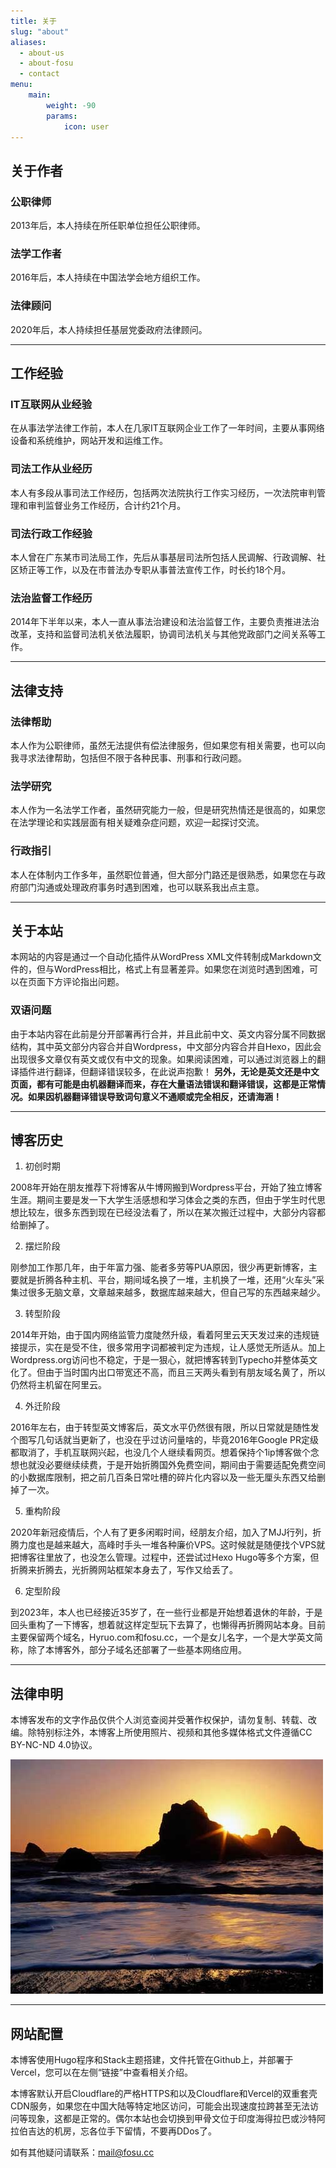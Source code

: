 ```yaml
---
title: 关于
slug: "about"
aliases:
  - about-us
  - about-fosu
  - contact
menu:
    main: 
        weight: -90
        params:
            icon: user
---
```


## 关于作者

### 公职律师
2013年后，本人持续在所任职单位担任公职律师。

### 法学工作者
2016年后，本人持续在中国法学会地方组织工作。

### 法律顾问
2020年后，本人持续担任基层党委政府法律顾问。

---


## 工作经验 

### IT互联网从业经验
在从事法学法律工作前，本人在几家IT互联网企业工作了一年时间，主要从事网络设备和系统维护，网站开发和运维工作。

### 司法工作从业经历
本人有多段从事司法工作经历，包括两次法院执行工作实习经历，一次法院审判管理和审判监督业务工作经历，合计约21个月。

### 司法行政工作经验
本人曾在广东某市司法局工作，先后从事基层司法所包括人民调解、行政调解、社区矫正等工作，以及在市普法办专职从事普法宣传工作，时长约18个月。

### 法治监督工作经历
2014年下半年以来，本人一直从事法治建设和法治监督工作，主要负责推进法治改革，支持和监督司法机关依法履职，协调司法机关与其他党政部门之间关系等工作。

---

## 法律支持

### 法律帮助
本人作为公职律师，虽然无法提供有偿法律服务，但如果您有相关需要，也可以向我寻求法律帮助，包括但不限于各种民事、刑事和行政问题。

### 法学研究
本人作为一名法学工作者，虽然研究能力一般，但是研究热情还是很高的，如果您在法学理论和实践层面有相关疑难杂症问题，欢迎一起探讨交流。

### 行政指引
本人在体制内工作多年，虽然职位普通，但大部分门路还是很熟悉，如果您在与政府部门沟通或处理政府事务时遇到困难，也可以联系我出点主意。

---

## 关于本站

本网站的内容是通过一个自动化插件从WordPress XML文件转制成Markdown文件的，但与WordPress相比，格式上有显著差异。如果您在浏览时遇到困难，可以在页面下方评论指出问题。

### 双语问题
由于本站内容在此前是分开部署再行合并，并且此前中文、英文内容分属不同数据结构，其中英文部分内容合并自Wordpress，中文部分内容合并自Hexo，因此会出现很多文章仅有英文或仅有中文的现象。如果阅读困难，可以通过浏览器上的翻译插件进行翻译，但翻译错误较多，在此说声抱歉！
**另外，无论是英文还是中文页面，都有可能是由机器翻译而来，存在大量语法错误和翻译错误，这都是正常情况。如果因机器翻译错误导致词句意义不通顺或完全相反，还请海涵！**



---

## 博客历史

1. 初创时期

2008年开始在朋友推荐下将博客从牛博网搬到Wordpress平台，开始了独立博客生涯。期间主要是发一下大学生活感想和学习体会之类的东西，但由于学生时代思想比较左，很多东西到现在已经没法看了，所以在某次搬迁过程中，大部分内容都给删掉了。

2. 摆烂阶段

刚参加工作那几年，由于年富力强、能者多劳等PUA原因，很少再更新博客，主要就是折腾各种主机、平台，期间域名换了一堆，主机换了一堆，还用“火车头”采集过很多无脑文章，文章越来越多，数据库越来越大，但自己写的东西越来越少。

3. 转型阶段

2014年开始，由于国内网络监管力度陡然升级，看着阿里云天天发过来的违规链接提示，实在是受不住，很多常用字词都被判定为违规，让人感觉无所适从。加上Wordpress.org访问也不稳定，于是一狠心，就把博客转到Typecho并整体英文化了。但由于当时国内出口带宽还不高，而且三天两头看到有朋友域名黄了，所以仍然将主机留在阿里云。

4. 外迁阶段

2016年左右，由于转型英文博客后，英文水平仍然很有限，所以日常就是随性发个图写几句话就当更新了，也没在乎过访问量啥的，毕竟2016年Google PR定级都取消了，手机互联网兴起，也没几个人继续看网页。想着保持个1ip博客做个念想也就没必要继续续费，于是开始折腾国外免费空间，期间由于需要适配免费空间的小数据库限制，把之前几百条日常吐槽的碎片化内容以及一些无厘头东西又给删掉了一次。

5. 重构阶段

2020年新冠疫情后，个人有了更多闲暇时间，经朋友介绍，加入了MJJ行列，折腾力度也是越来越大，高峰时手头一堆各种廉价VPS。这时候就是随便找个VPS就把博客往里放了，也没怎么管理。过程中，还尝试过Hexo Hugo等多个方案，但折腾来折腾去，光折腾网站框架本身去了，写作又给丢了。

6. 定型阶段

到2023年，本人也已经接近35岁了，在一些行业都是开始想着退休的年龄，于是回头重构了一下博客，想着就这样定型玩下去算了，也懒得再折腾网站本身。目前主要保留两个域名，Hyruo.com和fosu.cc，一个是女儿名字，一个是大学英文简称，除了本博客外，部分子域名还部署了一些基本网络应用。

---

## 法律申明

本博客发布的文字作品仅供个人浏览查阅并受著作权保护，请勿复制、转载、改编。除特别标注外，本博客上所使用照片、视频和其他多媒体格式文件遵循CC BY-NC-ND 4.0协议。 

[![](4643828179_109de7ed3e_o.jpg)](https://hyruo.com)

---

## 网站配置

本博客使用Hugo程序和Stack主题搭建，文件托管在Github上，并部署于Vercel，您可以在左侧“链接”中查看相关介绍。

本博客默认开启Cloudflare的严格HTTPS和以及Cloudflare和Vercel的双重套壳CDN服务，如果您在中国大陆等特定地区访问，可能会出现速度拉跨甚至无法访问等现象，这都是正常的。偶尔本站也会切换到甲骨文位于印度海得拉巴或沙特阿拉伯吉达的机房，忘各位手下留情，不要再DDos了。


如有其他疑问请联系：[mail@fosu.cc](mailto:mail@fosu.cc)